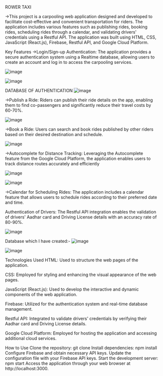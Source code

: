 ROWER TAXI



->This project is a carpooling web application designed and developed to facilitate cost-effective and convenient transportation for riders. The application includes various features such as publishing rides, booking rides, scheduling rides through a calendar, and validating drivers' credentials using a Restful API. The application was built using HTML, CSS, JavaScript (React.js), Firebase, Restful API, and Google Cloud Platform.

Key Features
->Login/Sign-up Authentication: The application provides a secure authentication system using a Realtime database, allowing users to create an account and log in to access the carpooling services.

![image](https://github.com/ParthRatra/Rower2/assets/90822015/ab29afe3-2a94-4c94-8cba-fbb86b844e0d)



![image](https://github.com/ParthRatra/Rower2/assets/90822015/d2905a44-4eaf-4974-b788-e3bd6fd7a632)


DATABASE OF AUTHENTICATION
![image](https://github.com/ParthRatra/Rower2/assets/90822015/e3cbb89e-62c4-4ed9-841a-2b1cbd17cf26)




->Publish a Ride: Riders can publish their ride details on the app, enabling them to find co-passengers and significantly reduce their travel costs by 60-70%.

![image](https://github.com/ParthRatra/Rower2/assets/90822015/46dcc378-31f1-4aa6-81b4-d641f122db4e)


->Book a Ride: Users can search and book rides published by other riders based on their desired destination and schedule.


![image](https://github.com/ParthRatra/Rower2/assets/90822015/3ec47844-543b-476e-8776-52a5da9692c5)


->Autocomplete for Distance Tracking: Leveraging the Autocomplete feature from the Google Cloud Platform, the application enables users to track distance routes accurately and efficiently

![image](https://github.com/ParthRatra/Rower2/assets/90822015/dbf2da3d-b677-4beb-ace4-34725fa0f437)


![image](https://github.com/ParthRatra/Rower2/assets/90822015/ce278db6-ebd8-46c8-9d00-2c9d3c686f69)


->Calendar for Scheduling Rides: The application includes a calendar feature that allows users to schedule rides according to their preferred date and time.

Authentication of Drivers: The Restful API integration enables the validation of drivers' Aadhar card and Driving License details with an accuracy rate of 80-90%.

![image](https://github.com/ParthRatra/Rower2/assets/90822015/0f55b3e2-a121-4d28-9d12-71117775e8c0)

Database which I have created:-
![image](https://github.com/ParthRatra/Rower2/assets/90822015/68250783-dc4f-4c1c-9313-7aae525f1834)

![image](https://github.com/ParthRatra/Rower2/assets/90822015/2e504f7e-063c-470d-872c-da26fabd2146)

Technologies Used
HTML: Used to structure the web pages of the application.

CSS: Employed for styling and enhancing the visual appearance of the web pages.

JavaScript (React.js): Used to develop the interactive and dynamic components of the web application.

Firebase: Utilized for the authentication system and real-time database management.

Restful API: Integrated to validate drivers' credentials by verifying their Aadhar card and Driving License details.

Google Cloud Platform: Employed for hosting the application and accessing additional cloud services.

How to Use
Clone the repository: git clone 
Install dependencies: npm install
Configure Firebase and obtain necessary API keys.
Update the configuration file with your Firebase API keys.
Start the development server: npm start
Access the application through your web browser at http://localhost:3000.




